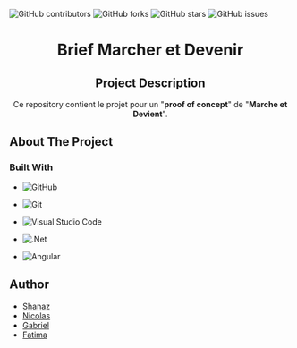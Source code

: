![GitHub contributors](https://img.shields.io/github/contributors/Simplon-hdf/BriefDotNet-GroupeMalamuth.github.io?style=for-the-badge)
![GitHub forks](https://img.shields.io/github/forks/Simplon-hdf/BriefDotNet-GroupeMalamut.io?style=for-the-badge)
![GitHub stars](https://img.shields.io/github/stars/Simplon-hdf/BriefDotNet-GroupeMalamut.github.io?style=for-the-badge)
![GitHub issues](https://img.shields.io/github/issues/Simplon-hdf/BriefDotNet-GroupeMalamut.github.io?style=for-the-badge)


<h1 align="center">Brief Marcher et Devenir</h1>

<div align="center">

## Project Description

Ce repository contient le projet pour un "**proof of concept**" de "**Marche et Devient**".

</div>

## About The Project

### Built With

- ![GitHub](https://img.shields.io/badge/github-%23121011.svg?style=for-the-badge&logo=github&logoColor=white)

- ![Git](https://img.shields.io/badge/git-%23F05033.svg?style=for-the-badge&logo=git&logoColor=white)

- ![Visual Studio Code](https://img.shields.io/badge/Visual%20Studio%20Code-0078d7.svg?style=for-the-badge&logo=visual-studio-code&logoColor=white)

- ![.Net](https://img.shields.io/badge/.NET-5C2D91?style=for-the-badge&logo=.net&logoColor=white)

- ![Angular](https://img.shields.io/badge/angular-%23DD0031.svg?style=for-the-badge&logo=angular&logoColor=white)

## Author

- [Shanaz](https://github.com/MikkoPet)
- [Nicolas](https://github.com/Nicolas-Puchois)
- [Gabriel](https://github.com/gabrielluthun)
- [Fatima](https://github.com/fat5B)